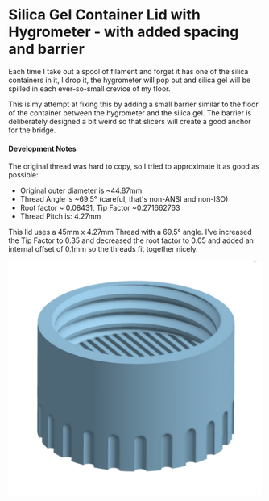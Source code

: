 # Silica Gel Container Lid with Hygrometer - with added spacing and barrier

<p>Each time I take out a spool of filament and forget it has one of the silica containers in it, I drop it, the hygrometer will pop out and silica gel will be spilled in each ever-so-small crevice of my floor.</p><p>This is my attempt at fixing this by adding a small barrier similar to the floor of the container between the hygrometer and the silica gel. The barrier is deliberately designed a bit weird so that slicers will create a good anchor for the bridge.</p><h4>Development Notes</h4><p>The original thread was hard to copy, so I tried to approximate it as good as possible:</p><ul><li>Original outer diameter is ~44.87mm</li><li>Thread Angle is ~69.5° (careful, that's non-ANSI and non-ISO)</li><li>Root factor ~ 0.08431, Tip Factor ~0.271662763</li><li>Thread Pitch is: 4.27mm</li></ul><p>This lid uses a 45mm x 4.27mm Thread with a 69.5° angle. I've increased the Tip Factor to 0.35 and decreased the root factor to 0.05 and added an internal offset of 0.1mm so the threads fit together nicely.</p>

![images/screenshot-from-2023-09-08-12-15-41.png](images/screenshot-from-2023-09-08-12-15-41.png)